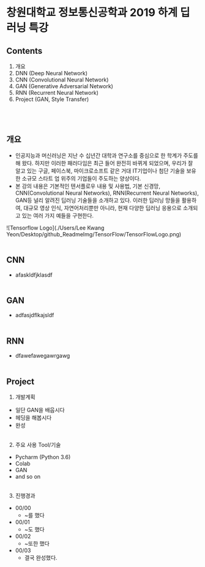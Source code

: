 창원대학교 정보통신공학과 2019 하계 딥러닝 특강
=============================================
## Contents
1. 개요
2. DNN (Deep Neural Network)
3. CNN (Convolutional Neural Network)
4. GAN (Generative Adversarial Network)
5. RNN (Recurrent Neural Network)
6. Project (GAN, Style Transfer)
<br></br>
<br></br>

## 개요
* 인공지능과 머신러닝은 지난 수 십년간 대학과 연구소를 중심으로 한 학계가 주도를 해 왔다. 하지만 이러한 패러다임은 최근 들어 완전히 바뀌게 되었으며, 우리가 잘 알고 있는 구글, 페이스북, 마이크로소프트 같은 거대 IT기업이나 첨단 기술을 보유한 소규모 스타트 업 위주의 기업들이 주도하는 양상이다.
* 본 강의 내용은 기본적인 텐서플로우 내용 및 사용법, 기본 신경망, CNN(Convolutional Neural Networks), RNN(Recurrent Neural Networks), GAN등 널리 알려진 딥러닝 기술들을 소개하고 있다. 이러한 딥러닝 망들을 활용하여, 대규모 영상 인식, 자연어처리뿐만 아니라, 현재 다양한 딥러닝 응용으로 소개되고 있는 여러 가지 예들을 구현한다.

![Tensorflow Logo](./Users/Lee Kwang Yeon/Desktop/github_ReadmeImg/TensorFlow/TensorFlowLogo.png)
<br></br>
## CNN
* afaskldfjklasdf
<br></br>
## GAN
* adfasjdflkajsldf
<br></br>
## RNN
* dfawefawegawrgawg
<br></br>

## Project
1. 개발계획
* 일단 GAN을 배웁시다
* 헤딩을 해봅시다
* 완성
<br></br>

2. 주요 사용 Tool/기술
* Pycharm (Python 3.6)
* Colab
* GAN
* and so on
<br></br>

3. 진행경과
* 00/00
  * ~를 했다
* 00/01
  * ~도 했다
* 00/02
  * ~또한 했다
* 00/03
  * 결국 완성했다.

<br></br>
<br></br>

